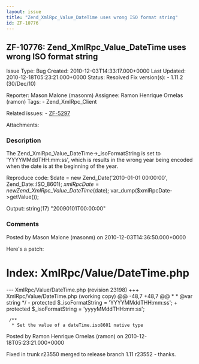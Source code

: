 ```yaml
---
layout: issue
title: "Zend_XmlRpc_Value_DateTime uses wrong ISO format string"
id: ZF-10776
---
```


ZF-10776: Zend\_XmlRpc\_Value\_DateTime uses wrong ISO format string
--------------------------------------------------------------------

 Issue Type: Bug Created: 2010-12-03T14:33:17.000+0000 Last Updated: 2010-12-18T05:23:21.000+0000 Status: Resolved Fix version(s): - 1.11.2 (30/Dec/10)
 
 Reporter:  Mason Malone (masonm)  Assignee:  Ramon Henrique Ornelas (ramon)  Tags: - Zend\_XmlRpc\_Client
 
 Related issues: - [ZF-5297](/issues/browse/ZF-5297)
 
 Attachments: 
### Description

The Zend\_XmlRpc\_Value\_DateTime->\_isoFormatString is set to 'YYYYMMddTHH:mm:ss', which is results in the wrong year being encoded when the date is at the beginning of the year.

Reproduce code: $date = new Zend\_Date('2010-01-01 00:00:00', Zend\_Date::ISO\_8601); $xmlRpcDate = new Zend\_XmlRpc\_Value\_DateTime($date); var\_dump($xmlRpcDate->getValue());

Output: string(17) "20090101T00:00:00"

 

 

### Comments

Posted by Mason Malone (masonm) on 2010-12-03T14:36:50.000+0000

Here's a patch:

Index: XmlRpc/Value/DateTime.php
================================

--- XmlRpc/Value/DateTime.php (revision 23198) +++ XmlRpc/Value/DateTime.php (working copy) @@ -48,7 +48,7 @@ \* \* @var string \*/ - protected $\_isoFormatString = 'YYYYMMddTHH:mm:ss'; + protected $\_isoFormatString = 'yyyyMMddTHH:mm:ss';

 
     /**
      * Set the value of a dateTime.iso8601 native type


 

 

Posted by Ramon Henrique Ornelas (ramon) on 2010-12-18T05:23:21.000+0000

Fixed in trunk r23550 merged to release branch 1.11 r23552 - thanks.

 

 